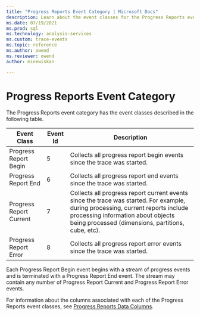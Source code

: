 ```yaml
---
title: "Progress Reports Event Category | Microsoft Docs"
description: Learn about the event classes for the Progress Reports event category.
ms.date: 07/19/2021
ms.prod: sql
ms.technology: analysis-services
ms.custom: trace-events
ms.topic: reference
ms.author: owend
ms.reviewer: owend
author: minewiskan

---
```

# Progress Reports Event Category

  The Progress Reports event category has the event classes described in the following table.  
  
|Event Class|Event Id|Description|  
|-----------------|--------------|-----------------|  
|Progress Report Begin|5|Collects all progress report begin events since the trace was started.|  
|Progress Report End|6|Collects all progress report end events since the trace was started.|  
|Progress Report Current|7|Collects all progress report current events since the trace was started. For example, during processing, current reports include processing information about objects being processed (dimensions, partitions, cube, etc).|  
|Progress Report Error|8|Collects all progress report error events since the trace was started.|  
  
 Each Progress Report Begin event begins with a stream of progress events and is terminated with a Progress Report End event. The stream may contain any number of Progress Report Current and Progress Report Error events.  
  
 For information about the columns associated with each of the Progress Reports event classes, see [Progress Reports Data Columns](progress-reports-data-columns.md).  
  